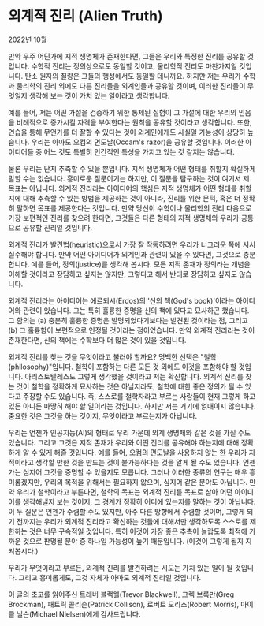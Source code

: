 # 외계적 진리 (Alien Truth)

2022년 10월

만약 우주 어딘가에 지적 생명체가 존재한다면, 그들은 우리와 특정한 진리를 공유할 것입니다. 수학적 진리는 정의상으로도 동일할 것이고, 물리학적 진리도 마찬가지일 것입니다. 탄소 원자의 질량은 그들의 행성에서도 동일할 테니까요. 하지만 저는 우리가 수학과 물리학의 진리 외에도 다른 진리들을 외계인들과 공유할 것이며, 이러한 진리들이 무엇일지 생각해 보는 것이 가치 있는 일이라고 생각합니다.

예를 들어, 저는 어떤 가설을 검증하기 위한 통제된 실험이 그 가설에 대한 우리의 믿음을 비례적으로 증가시킬 자격을 부여한다는 원칙을 공유할 것이라고 생각합니다. 또한, 연습을 통해 무언가를 더 잘할 수 있다는 것이 외계인에게도 사실일 가능성이 상당히 높습니다. 우리는 아마도 오컴의 면도날(Occam's razor)을 공유할 것입니다. 이러한 아이디어들 중 어느 것도 특별히 인간적인 특성을 가지고 있는 것 같지는 않습니다.

물론 우리는 단지 추측할 수 있을 뿐입니다. 지적 생명체가 어떤 형태를 취할지 확실하게 말할 수는 없습니다. 흥미로운 질문이기는 하지만, 이 질문을 탐구하는 것이 여기서 제 목표는 아닙니다. 외계적 진리라는 아이디어의 핵심은 지적 생명체가 어떤 형태를 취할지에 대해 추측할 수 있는 방법을 제공하는 것이 아니라, 진리를 위한 문턱, 혹은 더 정확히 말하면 목표를 제공한다는 것입니다. 만약 당신이 수학이나 물리학의 진리 다음으로 가장 보편적인 진리를 찾으려 한다면, 그것들은 다른 형태의 지적 생명체와 우리가 공통으로 공유할 진리일 것입니다.

외계적 진리가 발견법(heuristic)으로서 가장 잘 작동하려면 우리가 너그러운 쪽에 서서 실수해야 합니다. 만약 어떤 아이디어가 외계인과 관련이 있을 수 있다면, 그것으로 충분합니다. 예를 들어, 정의(justice)를 생각해 봅시다. 모든 지적 존재가 정의라는 개념을 이해할 것이라고 장담하고 싶지는 않지만, 그렇다고 해서 반대로 장담하고 싶지도 않습니다.

외계적 진리라는 아이디어는 에르되시(Erdos)의 '신의 책(God's book)'이라는 아이디어와 관련이 있습니다. 그는 특히 훌륭한 증명을 신의 책에 있다고 묘사하곤 했습니다. 그 함의는 (a) 충분히 훌륭한 증명은 발명되었다기보다는 발견된 것이라는 점, 그리고 (b) 그 훌륭함이 보편적으로 인정될 것이라는 점이었습니다. 만약 외계적 진리라는 것이 존재한다면, 신의 책에는 수학보다 더 많은 것이 있을 것입니다.

외계적 진리를 찾는 것을 무엇이라고 불러야 할까요? 명백한 선택은 "철학(philosophy)"입니다. 철학이 포함하는 다른 모든 것 외에도 이것을 포함해야 할 것입니다. 아리스토텔레스도 그렇게 생각했을 것이라고 저는 확신합니다. 외계적 진리를 찾는 것이 철학을 정확하게 묘사하는 것은 아닐지라도, 철학에 대한 좋은 정의가 될 수 있다고 주장할 수도 있습니다. 즉, 스스로를 철학자라고 부르는 사람들이 현재 그렇게 하고 있든 아니든 마땅히 해야 할 일이라는 것입니다. 하지만 저는 거기에 얽매이지 않습니다. 중요한 것은 그것을 하는 것이지, 무엇이라고 부르는지가 아닙니다.

우리는 언젠가 인공지능(AI)의 형태로 우리 가운데 외계 생명체와 같은 것을 가질 수도 있습니다. 그리고 그것은 지적 존재가 우리와 어떤 진리를 공유해야 하는지에 대해 정확하게 알 수 있게 해줄 것입니다. 예를 들어, 오컴의 면도날을 사용하지 않는 한 우리가 지적이라고 생각할 만한 것을 만드는 것이 불가능하다는 것을 알게 될 수도 있습니다. 언젠가는 심지어 그것을 증명할 수 있을지도 모릅니다. 그러나 이러한 종류의 연구는 매우 흥미롭겠지만, 우리의 목적을 위해서는 필요하지 않으며, 심지어 같은 분야도 아닙니다. 만약 우리가 철학이라고 부른다면, 철학의 목표는 외계적 진리를 목표로 삼아 어떤 아이디어를 생각해낼지 보는 것이지, 그 경계가 정확히 어디에 있는지를 말하는 것이 아닙니다. 이 두 질문은 언젠가 수렴할 수도 있지만, 아주 다른 방향에서 수렴할 것이며, 그렇게 되기 전까지는 우리가 외계적 진리라고 확신하는 것들에 대해서만 생각하도록 스스로를 제한하는 것은 너무 구속적일 것입니다. 특히 이것이 가장 좋은 추측이 놀랍도록 최적에 가까운 것으로 판명될 분야 중 하나일 가능성이 높기 때문입니다. (이것이 그렇게 될지 지켜봅시다.)

우리가 무엇이라고 부르든, 외계적 진리를 발견하려는 시도는 가치 있는 일이 될 것입니다. 그리고 흥미롭게도, 그것 자체가 아마도 외계적 진리일 것입니다.

이 글의 초고를 읽어주신 트레버 블랙웰(Trevor Blackwell), 그렉 브록만(Greg Brockman), 패트릭 콜리슨(Patrick Collison), 로버트 모리스(Robert Morris), 마이클 닐슨(Michael Nielsen)에게 감사드립니다.